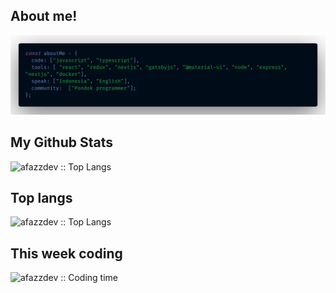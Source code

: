## About me!

![About Me](https://github.com/afazzdev/afazzdev/blob/master/public/images/AboutMe.png)

## My Github Stats

<p align="left"><img src="https://github-readme-stats.vercel.app/api?username=afazzdev&theme=tokyonight&show_icons=true" alt="afazzdev :: Top Langs" /></p>

## Top langs

 <p align="left"><img src="https://github-readme-stats.vercel.app/api/top-langs/?username=afazzdev&layout=compact&count_private=true&show_icons=true&theme=tokyonight" alt="afazzdev :: Top Langs" /></p>

## This week coding

 <p align="left"><img src="https://github-readme-stats.vercel.app/api/wakatime?username=afazzdev&theme=tokyonight" alt="afazzdev :: Coding time" /></p>
